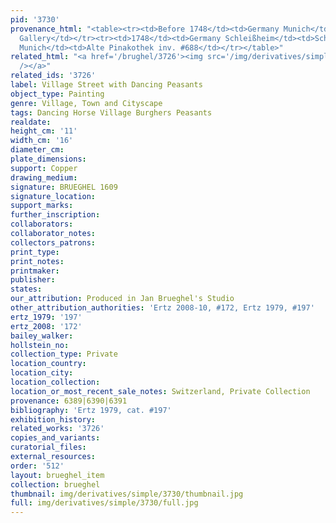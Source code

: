 ```yaml
---
pid: '3730'
provenance_html: "<table><tr><td>Before 1748</td><td>Germany Munich</td><td>Electoral
  Gallery</td></tr><tr><td>1748</td><td>Germany Schleißheim</td><td>Schleißheim</td></tr><tr><td>1911</td><td>Germany
  Munich</td><td>Alte Pinakothek inv. #688</td></tr></table>"
related_html: "<a href='/brughel/3726'><img src='/img/derivatives/simple/3726/thumbnail.jpg'
  /></a>"
related_ids: '3726'
label: Village Street with Dancing Peasants
object_type: Painting
genre: Village, Town and Cityscape
tags: Dancing Horse Village Burghers Peasants
realdate: 
height_cm: '11'
width_cm: '16'
diameter_cm: 
plate_dimensions: 
support: Copper
drawing_medium: 
signature: BRUEGHEL 1609
signature_location: 
support_marks: 
further_inscription: 
collaborators: 
collaborator_notes: 
collectors_patrons: 
print_type: 
print_notes: 
printmaker: 
publisher: 
states: 
our_attribution: Produced in Jan Brueghel's Studio
other_attribution_authorities: 'Ertz 2008-10, #172, Ertz 1979, #197'
ertz_1979: '197'
ertz_2008: '172'
bailey_walker: 
hollstein_no: 
collection_type: Private
location_country: 
location_city: 
location_collection: 
location_or_most_recent_sale_notes: Switzerland, Private Collection
provenance: 6389|6390|6391
bibliography: 'Ertz 1979, cat. #197'
exhibition_history: 
related_works: '3726'
copies_and_variants: 
curatorial_files: 
external_resources: 
order: '512'
layout: brueghel_item
collection: brueghel
thumbnail: img/derivatives/simple/3730/thumbnail.jpg
full: img/derivatives/simple/3730/full.jpg
---
```

